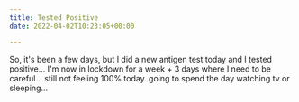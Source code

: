 ```yaml
---
title: Tested Positive
date: 2022-04-02T10:23:05+00:00

---
```

So, it's been a few days, but I did a new antigen test today and I tested positive... I'm now in lockdown for a week + 3 days where I need to be careful... still not feeling 100% today. going to spend the day watching tv or sleeping...